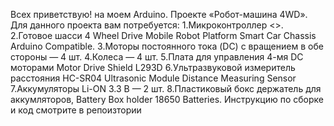 Всех приветствую! на моем Arduino. Проекте «Робот-машина 4WD».
Для данного проекта вам потребуется: 
1.Микроконтроллер <<Arduinio UNO>>.
2.Готовое шасси 4 Wheel Drive Mobile Robot Platform Smart Car Chassis Arduino Compatible.
3.Моторы постоянного тока (DC) с вращением в обе стороны — 4 шт.
4.Колеса — 4 шт.
5.Плата для управления 4-мя DC моторами Motor Drive Shield L293D
6.Ультразвуковой измеритель расстояния HC-SR04 Ultrasonic Module Distance Measuring Sensor
7.Аккумуляторы Li-ON 3.3 В — 2 шт.
8.Пластиковый бокс держатель для аккумляторов, Battery Box holder 18650 Batteries.
Инструкцию по сборке и код смотрите в репоизтории   
